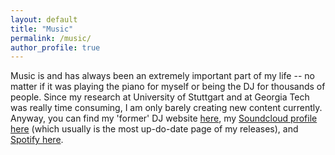 ```yaml
---
layout: default
title: "Music"
permalink: /music/
author_profile: true
---
```


Music is and has always been an extremely important part of my life -- no matter if it was playing the piano for myself or being the DJ for thousands of people. Since my research at University of Stuttgart and at Georgia Tech was really time consuming, I am only barely creating new content currently. Anyway, you can find my 'former' DJ website [here](https://www.djmakz.de/), my [Soundcloud profile here](https://soundcloud.com/makz-969860584) (which usually is the most up-do-date page of my releases), and [Spotify here](https://open.spotify.com/track/25hqW58RcRN0Ka8Y2IUhxe?si=2275125a2b7e472b).